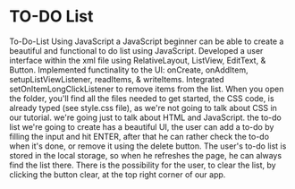 # TO-DO List
To-Do-List Using JavaScript
a JavaScript beginner can be able to create a beautiful and functional to do list using JavaScript.
Developed a user interface within the xml file using RelativeLayout, ListView, EditText, & Button.
Implemented functinality to the UI: onCreate, onAddItem, setupListViewListener, readItems, & writeItems.
Integrated setOnItemLongClickListener to remove items from the list.
When you open the folder, you'll find all the files needed to get started, the CSS code, is already typed (see style.css file), as we're not going to talk about CSS in our tutorial. we're going just to talk about HTML and JavaScript.
the to-do list we're going to create has a beautiful UI, the user can add a to-do by filling the input and hit ENTER, after that he can rather check the to-do when it's done, or remove it using the delete button.
The user's to-do list is stored in the local storage, so when he refreshes the page, he can always find the list there.
There is the possibility for the user, to clear the list, by clicking the button clear, at the top right corner of our app.
